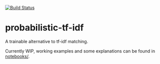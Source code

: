 [![Build Status](https://travis-ci.org/mossadnik/probabilistic-tf-idf.svg?branch=master)](https://travis-ci.org/mossadnik/probabilistic-tf-idf)

# probabilistic-tf-idf

A trainable alternative to tf-idf matching.

Currently WIP, working examples and some explanations can be found in [notebooks/](./notebooks).
